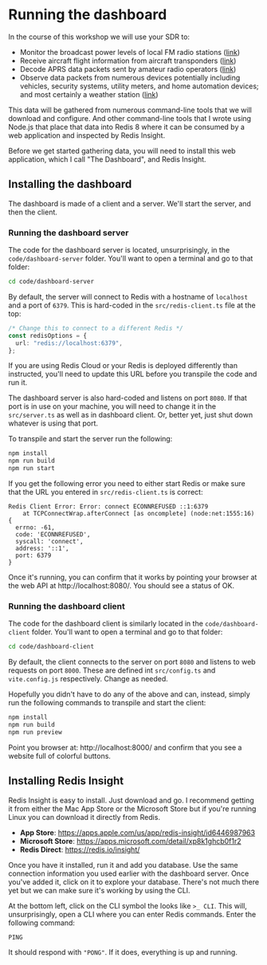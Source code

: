 # Running the dashboard

In the course of this workshop we will use your SDR to:

- Monitor the broadcast power levels of local FM radio stations ([link](./03-RADIO-STATION-POWER.md))
- Receive aircraft flight information from aircraft transponders ([link](./04-AIRCRAFT-FLIGHT-DATA.md))
- Decode APRS data packets sent by amateur radio operators ([link](./05-APRS-DATA-PACKETS.md))
- Observe data packets from numerous devices potentially including vehicles, security systems, utility meters, and home automation devices; and most certainly a weather station ([link](./06-IOT-DATA-PACKETS.md))

This data will be gathered from numerous command-line tools that we will download and configure. And other command-line tools that I wrote using Node.js that place that data into Redis 8 where it can be consumed by a web application and inspected by Redis Insight.

Before we get started gathering data, you will need to install this web application, which I call "The Dashboard", and Redis Insight.

## Installing the dashboard

The dashboard is made of a client and a server. We'll start the server, and then the client.

### Running the dashboard server

The code for the dashboard server is located, unsurprisingly, in the `code/dashboard-server` folder. You'll want to open a terminal and go to that folder:

```bash
cd code/dashboard-server
```

By default, the server will connect to Redis with a hostname of `localhost` and a port of `6379`. This is hard-coded in the `src/redis-client.ts` file at the top:

```typescript
/* Change this to connect to a different Redis */
const redisOptions = {
  url: "redis://localhost:6379",
};
```

If you are using Redis Cloud or your Redis is deployed differently than instructed, you'll need to update this URL before you transpile the code and run it.

The dashboard server is also hard-coded and listens on port `8080`. If that port is in use on your machine, you will need to change it in the `src/server.ts` as well as in dashboard client. Or, better yet, just shut down whatever is using that port.

To transpile and start the server run the following:

```bash
npm install
npm run build
npm run start
```

If you get the following error you need to either start Redis or make sure that the URL you entered in `src/redis-client.ts` is correct:

```
Redis Client Error: Error: connect ECONNREFUSED ::1:6379
    at TCPConnectWrap.afterConnect [as oncomplete] (node:net:1555:16) {
  errno: -61,
  code: 'ECONNREFUSED',
  syscall: 'connect',
  address: '::1',
  port: 6379
}
```

Once it's running, you can confirm that it works by pointing your browser at the web API at http://localhost:8080/. You should see a status of OK.

### Running the dashboard client

The code for the dashboard client is similarly located in the `code/dashboard-client` folder. You'll want to open a terminal and go to that folder:

```bash
cd code/dashboard-client
```

By default, the client connects to the server on port `8080` and listens to web requests on port `8000`. These are defined int `src/config.ts` and `vite.config.js` respectively. Change as needed.

Hopefully you didn't have to do any of the above and can, instead, simply run the following commands to transpile and start the client:

```bash
npm install
npm run build
npm run preview
```

Point you browser at: http://localhost:8000/ and confirm that you see a website full of colorful buttons.

## Installing Redis Insight

Redis Insight is easy to install. Just download and go. I recommend getting it from either the Mac App Store or the Microsoft Store but if you're running Linux you can download it directly from Redis.

- **App Store**: https://apps.apple.com/us/app/redis-insight/id6446987963
- **Microsoft Store**: https://apps.microsoft.com/detail/xp8k1ghcb0f1r2
- **Redis Direct**: https://redis.io/insight/

Once you have it installed, run it and add you database. Use the same connection information you used earlier with the dashboard server. Once you've added it, click on it to explore your database. There's not much there yet but we can make sure it's working by using the CLI.

At the bottom left, click on the CLI symbol the looks like `>_ CLI`. This will, unsurprisingly, open a CLI where you can enter Redis commands. Enter the following command:

```
PING
```

It should respond with `"PONG"`. If it does, everything is up and running.
